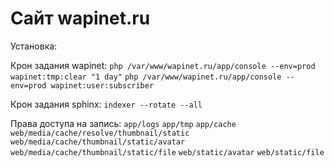 Сайт wapinet.ru
========================

Установка:

Крон задания wapinet:
`php /var/www/wapinet.ru/app/console --env=prod wapinet:tmp:clear "1 day"`
`php /var/www/wapinet.ru/app/console --env=prod wapinet:user:subscriber`

Крон задания sphinx:
`indexer --rotate --all`


Права доступа на запись:
`app/logs`
`app/tmp`
`app/cache`
`web/media/cache/resolve/thumbnail/static`
`web/media/cache/thumbnail/static/avatar`
`web/media/cache/thumbnail/static/file`
`web/static/avatar`
`web/static/file`
